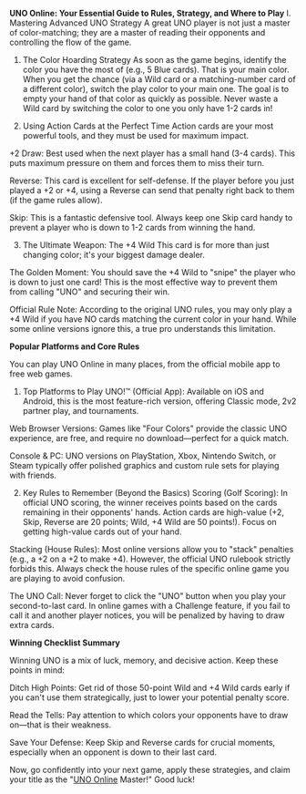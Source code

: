 **UNO Online: Your Essential Guide to Rules, Strategy, and Where to Play**
I. Mastering Advanced UNO Strategy
A great UNO player is not just a master of color-matching; they are a master of reading their opponents and controlling the flow of the game.

1. The Color Hoarding Strategy
As soon as the game begins, identify the color you have the most of (e.g., 5 Blue cards). That is your main color. When you get the chance (via a Wild card or a matching-number card of a different color), switch the play color to your main one. The goal is to empty your hand of that color as quickly as possible. Never waste a Wild card by switching the color to one you only have 1-2 cards in!

2. Using Action Cards at the Perfect Time
Action cards are your most powerful tools, and they must be used for maximum impact.

+2 Draw: Best used when the next player has a small hand (3-4 cards). This puts maximum pressure on them and forces them to miss their turn.

Reverse: This card is excellent for self-defense. If the player before you just played a +2 or +4, using a Reverse can send that penalty right back to them (if the game rules allow).

Skip: This is a fantastic defensive tool. Always keep one Skip card handy to prevent a player who is down to 1-2 cards from winning the hand.

3. The Ultimate Weapon: The +4 Wild
This card is for more than just changing color; it's your biggest damage dealer.

The Golden Moment: You should save the +4 Wild to "snipe" the player who is down to just one card! This is the most effective way to prevent them from calling "UNO" and securing their win.

Official Rule Note: According to the original UNO rules, you may only play a +4 Wild if you have NO cards matching the current color in your hand. While some online versions ignore this, a true pro understands this limitation.

**Popular Platforms and Core Rules**

You can play UNO Online in many places, from the official mobile app to free web games.

1. Top Platforms to Play
UNO!™ (Official App): Available on iOS and Android, this is the most feature-rich version, offering Classic mode, 2v2 partner play, and tournaments.

Web Browser Versions: Games like "Four Colors" provide the classic UNO experience, are free, and require no download—perfect for a quick match.

Console & PC: UNO versions on PlayStation, Xbox, Nintendo Switch, or Steam typically offer polished graphics and custom rule sets for playing with friends.

2. Key Rules to Remember (Beyond the Basics)
Scoring (Golf Scoring): In official UNO scoring, the winner receives points based on the cards remaining in their opponents' hands. Action cards are high-value (+2, Skip, Reverse are 20 points; Wild, +4 Wild are 50 points!). Focus on getting high-value cards out of your hand.

Stacking (House Rules): Most online versions allow you to "stack" penalties (e.g., a +2 on a +2 to make +4). However, the official UNO rulebook strictly forbids this. Always check the house rules of the specific online game you are playing to avoid confusion.

The UNO Call: Never forget to click the "UNO" button when you play your second-to-last card. In online games with a Challenge feature, if you fail to call it and another player notices, you will be penalized by having to draw extra cards.

**Winning Checklist Summary**

Winning UNO is a mix of luck, memory, and decisive action. Keep these points in mind:

Ditch High Points: Get rid of those 50-point Wild and +4 Wild cards early if you can't use them strategically, just to lower your potential penalty score.

Read the Tells: Pay attention to which colors your opponents have to draw on—that is their weakness.

Save Your Defense: Keep Skip and Reverse cards for crucial moments, especially when an opponent is down to their last card.

Now, go confidently into your next game, apply these strategies, and claim your title as the "<a href="https://unoonline.io">UNO Online</a> Master!" Good luck!
